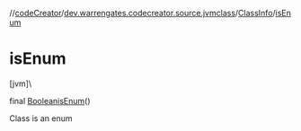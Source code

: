 //[codeCreator](../../../index.md)/[dev.warrengates.codecreator.source.jvmclass](../index.md)/[ClassInfo](index.md)/[isEnum](is-enum.md)

# isEnum

[jvm]\

final [Boolean](https://docs.oracle.com/javase/8/docs/api/java/lang/Boolean.html)[isEnum](is-enum.md)()

Class is an enum
